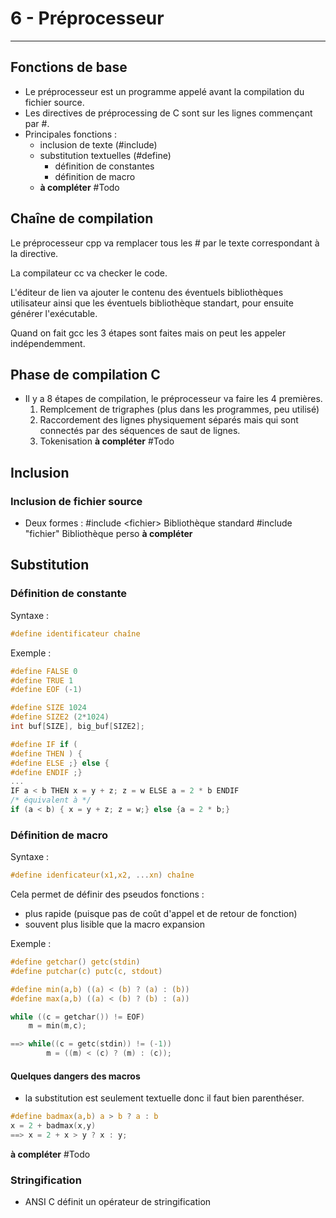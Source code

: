# 6 - Préprocesseur
---
## Fonctions de base
- Le préprocesseur est un programme appelé avant la compilation du fichier source.
- Les directives de préprocessing de C sont sur les lignes commençant par \#.
- Principales fonctions :
	- inclusion de texte (#include)
	- substitution textuelles (#define)
		- définition de constantes
		- définition de macro
	- **à compléter** #Todo

## Chaîne de compilation

Le préprocesseur cpp va remplacer tous les # par le texte correspondant à la directive.

La compilateur cc va checker le code.

L'éditeur de lien va ajouter le contenu des éventuels bibliothèques utilisateur ainsi que les éventuels bibliothèque standart, pour ensuite générer l'exécutable.

Quand on fait gcc les 3 étapes sont faites mais on peut les appeler indépendemment.

## Phase de compilation C
- Il y a 8 étapes de compilation, le préprocesseur va faire les 4 premières.
	1. Remplcement de trigraphes (plus dans les programmes, peu utilisé)
	2. Raccordement des lignes physiquement séparés mais qui sont connectés par des séquences de saut de lignes.
	3. Tokenisation **à compléter** #Todo 


## Inclusion
### Inclusion de fichier source

- Deux formes :
\#include \<fichier> Bibliothèque standard
\#include "fichier" Bibliothèque perso
**à compléter**

## Substitution
### Définition de constante
Syntaxe :
```C
#define identificateur chaîne
```
Exemple :
```C
#define FALSE 0
#define TRUE 1
#define EOF (-1)

#define SIZE 1024
#define SIZE2 (2*1024)
int buf[SIZE], big_buf[SIZE2];

#define IF if (
#define THEN ) {
#define ELSE ;} else {
#define ENDIF ;}
...
IF a < b THEN x = y + z; z = w ELSE a = 2 * b ENDIF
/* équivalent à */
if (a < b) { x = y + z; z = w;} else {a = 2 * b;}
```
### Définition de macro
Syntaxe :
```C
#define idenficateur(x1,x2, ...xn) chaîne
```
Cela permet de définir des pseudos fonctions :
- plus rapide (puisque pas de coût d'appel et de retour de fonction)
- souvent plus lisible que la macro expansion

Exemple :
```C
#define getchar() getc(stdin)
#define putchar(c) putc(c, stdout)

#define min(a,b) ((a) < (b) ? (a) : (b))
#define max(a,b) ((a) < (b) ? (b) : (a))

while ((c = getchar()) != EOF)
	m = min(m,c);

==> while((c = getc(stdin)) != (-1))
		m = ((m) < (c) ? (m) : (c));
```

#### Quelques dangers des macros
- la substitution est seulement textuelle donc il faut bien parenthéser.
```C
#define badmax(a,b) a > b ? a : b
x = 2 + badmax(x,y)
==> x = 2 + x > y ? x : y;
```
**à compléter** #Todo

### Stringification
- ANSI C définit un opérateur de stringification